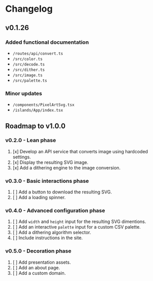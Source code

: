 # Changelog

## v0.1.26

### Added functional documentation
  - `/routes/api/convert.ts`
  - `/src/color.ts`
  - `/src/decode.ts`
  - `/src/dither.ts`
  - `/src/image.ts`
  - `/src/palette.ts`

### Minor updates
  - `/components/PixelArtSvg.tsx`
  - `/islands/App/index.tsx`

## Roadmap to v1.0.0

### v0.2.0 - Lean phase
  1. [x] Develop an API service that converts image using hardcoded settings.
  2. [x] Display the resulting SVG image.
  3. [x] Add a dithering engine to the image conversion.

### v0.3.0 - Basic interactions phase
  1. [ ] Add a button to download the resulting SVG.
  2. [ ] Add a loading spinner.

### v0.4.0 - Advanced configuration phase
  1. [ ] Add `width` and `height` input for the resulting SVG dimentions.
  2. [ ] Add an interactive `palette` input for a custom CSV palette.
  3. [ ] Add a dithering algorithm selector.
  4. [ ] Include instructions in the site.

### v0.5.0 - Decoration phase
  1. [ ] Add presentation assets.
  2. [ ] Add an about page.
  3. [ ] Add a custom domain.